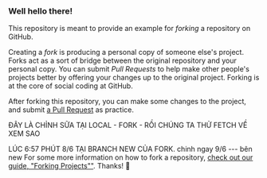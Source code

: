 ### Well hello there!

This repository is meant to provide an example for *forking* a repository on GitHub.

Creating a *fork* is producing a personal copy of someone else's project. Forks act as a sort of bridge between the original repository and your personal copy. You can submit *Pull Requests* to help make other people's projects better by offering your changes up to the original project. Forking is at the core of social coding at GitHub.

After forking this repository, you can make some changes to the project, and submit [a Pull Request](https://github.com/octocat/Spoon-Knife/pulls) as practice.

ĐÂY LÀ CHỈNH SỮA TẠI LOCAL - FORK - RỒI CHÚNG TA THỬ FETCH VỀ XEM SAO

LÚC 6:57 PHÚT 8/6 TẠI BRANCH NEW CỦA FORK.
chinh ngay 9/6 --- bên new
For some more information on how to fork a repository, [check out our guide, "Forking Projects""](http://guides.github.com/overviews/forking/). Thanks! :sparkling_heart:
